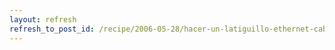 ```yaml
---
layout: refresh
refresh_to_post_id: /recipe/2006-05-28/hacer-un-latiguillo-ethernet-cable-cruzado-cross-over
---
```

